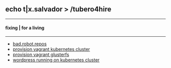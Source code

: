 ## echo t|x.salvador > /tubero4hire
--------------------------------------------------
#### fixing | for a living
--------------------------------------------------

- [bad.robot.repos](https://github.com/tixsalvador?tab=repositories)
- [provision vagrant kubernetes cluster](https://github.com/tixsalvador/provision_vagrant_kubernetes_vms)
- [provision vagrant glusterfs](https://github.com/tixsalvador/provision_vagrant_glusterfs)
- [wordpress running on kubernetes cluster](https://github.com/tixsalvador/kubernetes-wordpress)
